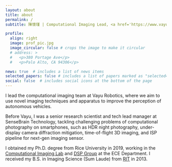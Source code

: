 ```yaml
---
layout: about
title: about
permalink: /
subtitle: 陳懷瑾 | Computational Imaging Lead, <a href='https://www.vayurobotics.com/'>Vayu Robotics</a>

profile:
  align: right
  image: prof_pic.jpg
  image_circular: false # crops the image to make it circular
  # address: >
  #   <p>380 Portage Ave</p>
  #   <p>Palo Alto, CA 94306</p>

news: true  # includes a list of news items
selected_papers: false # includes a list of papers marked as "selected={true}"
social: false  # includes social icons at the bottom of the page
---
```

I lead the computational imaging team at Vayu Robotics, where we aim to use novel imaging techniques and
apparatus to improve the perception of autonomous vehicles. 

Before Vayu, I was a senior research scientist and tech lead manager at
SenseBrain Technology, tackling challenging problems of computational photography on smartphones, such as 
HDR night photography, under-display camera diffraction mitigation, time-of-flight 3D imaging, and ISP pipeline for next-gen imaging sensor. 

I obtained my Ph.D. degree from Rice University in 2019, working in the 
[Computational Imaging Lab](https://dsp.rice.edu/) and [DSP Group](https://dsp.rice.edu/) at the ECE Department. 
I received my B.S. in Imaging Science (Sum Laude) from [RIT](https://www.cis.rit.edu/) in 2013.